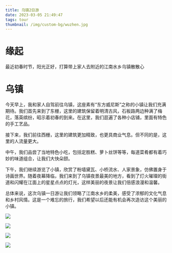 ```yaml
---
title: 乌镇2日游
date: 2023-03-05 21:49:47
tags: tour
thumbnail: /img/custom-bg/wuzhen.jpg
---
```




# 缘起

最近初春时节，阳光正好，打算带上家人去附近的江南水乡乌镇散散心

# 乌镇

今天早上，我和家人自驾前往乌镇，这座素有“东方威尼斯”之称的小镇让我们充满期待。我们首先来到了东栅，这里的建筑保留着明清古风，石板路两边种满了梅花，落英缤纷，昭示着初春的到来。在这里，我们逛遍了各种小店铺，里面有特色的手工艺品。

接下来，我们前往西栅，这里的建筑更加精致，也更具商业气息。但不同的是，这里的人流量更大。

中午，我们品尝了当地特色小吃，包括定胜糕、萝卜丝饼等等，每道菜肴都有着巧妙的味道组合，让我们大快朵颐。

下午，我们继续游览了小镇，欣赏了粉墙黛瓦、小桥流水、人家景象，仿佛置身于诗画世界。随着夜幕降临，我们来到了乌镇夜景最美的地方，看到了灯火璀璨的街道和闪耀在江面上的星星点点的灯光，这样美丽的夜景让我们倍感浪漫和温馨。

总体来说，这次乌镇一日游让我们领略了江南水乡的柔美，感受了浓郁的文化气息和乡村风情。这是一个难忘的旅行，我们希望以后还能有机会再次造访这个美丽的小镇。



![](1.jpg)  



![](2.jpg)

![](3.jpg)



![](4.jpg)
